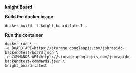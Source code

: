 **knight Board**

**Build the docker image**

	docker build -t knight_board:latest .

**Run the container**

    docker run \
    -e BOARD_API=https://storage.googleapis.com/jobrapido-backendtest/board.json \
    -e COMMANDS_API=https://storage.googleapis.com/jobrapido-backendtest/commands.json \
    knight_board:latest
